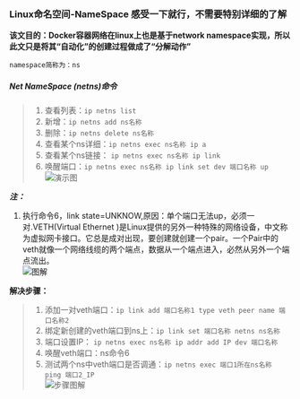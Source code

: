 ### Linux命名空间-NameSpace 感受一下就行，不需要特别详细的了解
**该文目的：Docker容器网络在linux上也是基于network namespace实现，所以此文只是将其“自动化”的创建过程做成了“分解动作”**

 `namespace简称为：ns`

##### Net NameSpace (netns)命令
>1. 查看列表：`ip netns list`  
>2. 新增：`ip netns add ns名称`  
>3. 删除：`ip netns delete ns名称`  
>4. 查看某个ns详细：`ip netns exec ns名称 ip a`   
>5. 查看某个ns链接： `ip netns exec ns名称 ip link`  
>6. 唤醒端口：`ip netns exec ns名称 ip link set dev 端口名称 up`
![演示图](https://github.com/momokanni/docker/blob/master/piture/%E5%BE%AE%E4%BF%A1%E5%9B%BE%E7%89%87_20180915180000.png)

***注：***  
  1. 执行命令6，link state=UNKNOW,原因：单个端口无法up，必须一对.VETH(Virtual Ethernet )是Linux提供的另外一种特殊的网络设备，中文称为虚拟网卡接口。它总是成对出现，要创建就创建一个pair。一个Pair中的veth就像一个网络线缆的两个端点，数据从一个端点进入，必然从另外一个端点流出。  
  ![图解](https://github.com/momokanni/docker/blob/master/piture/%E5%BE%AE%E4%BF%A1%E6%88%AA%E5%9B%BE_20180915182219.png)
  
  **解决步骤：**
>1. 添加一对veth端口：`ip link add 端口名称1 type veth peer name 端口名称2`  
>2. 绑定新创建的veth端口到ns上：`ip link set 端口名称 netns ns名称`  
>3. 端口设置IP： `ip netns exec ns名称 ip addr add IP dev 端口名称`  
>4. 唤醒veth端口：ns命令6  
>5. 测试两个ns中veth端口是否调通：`ip netns exec 端口1所在ns名称 ping 端口2_IP`  
![步骤图解](https://github.com/momokanni/docker/blob/master/piture/%E5%BE%AE%E4%BF%A1%E6%88%AA%E5%9B%BE_20180915192138.png)
